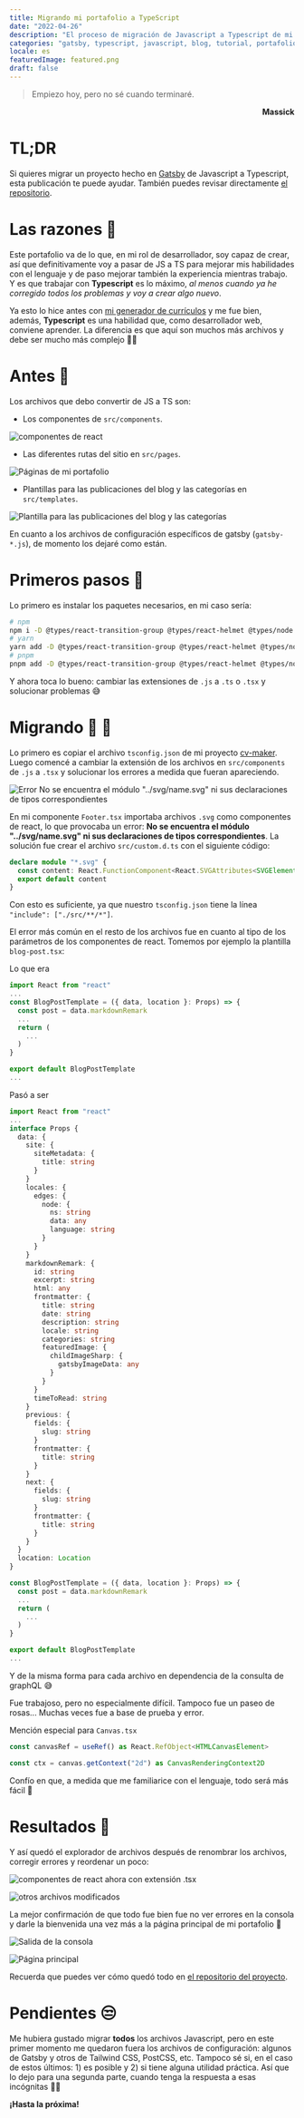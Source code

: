 ```yaml
---
title: Migrando mi portafolio a TypeScript
date: "2022-04-26"
description: "El proceso de migración de Javascript a Typescript de mi portafolio paso a paso"
categories: "gatsby, typescript, javascript, blog, tutorial, portafolio"
locale: es
featuredImage: featured.png
draft: false
---
```


> Empiezo hoy, pero no sé cuando terminaré.

<p align="right"><strong>Massick</strong></p>

# TL;DR

Si quieres migrar un proyecto hecho en [Gatsby](https://www.gatsbyjs.com/) de Javascript a Typescript, esta publicación te puede ayudar. También puedes revisar directamente [el repositorio](https://github.com/M4ss1ck/massick-portfolio).

# Las razones 💭

Este portafolio va de lo que, en mi rol de desarrollador, soy capaz de crear, así que definitivamente voy a pasar de JS a TS para mejorar mis habilidades con el lenguaje y de paso mejorar también la experiencia mientras trabajo. Y es que trabajar con **Typescript** es lo máximo, _al menos cuando ya he corregido todos los problemas y voy a crear algo nuevo_.

Ya esto lo hice antes con [mi generador de currículos](https://github.com/M4ss1ck/gatsby-cv-maker) y me fue bien, además, **Typescript** es una habilidad que, como desarrollador web, conviene aprender. La diferencia es que aquí son muchos más archivos y debe ser mucho más complejo 🚶‍♂️

# Antes 👀

Los archivos que debo convertir de JS a TS son:

- Los componentes de `src/components`.

![componentes de react](components.png)

- Las diferentes rutas del sitio en `src/pages`.

![Páginas de mi portafolio](pages.png)

- Plantillas para las publicaciones del blog y las categorías en `src/templates`.

![Plantilla para las publicaciones del blog y las categorías](templates.png)

En cuanto a los archivos de configuración específicos de gatsby (`gatsby-*.js`), de momento los dejaré como están.

# Primeros pasos 👣

Lo primero es instalar los paquetes necesarios, en mi caso sería:

```bash
# npm
npm i -D @types/react-transition-group @types/react-helmet @types/node @types/react @types/react-dom typescript
# yarn
yarn add -D @types/react-transition-group @types/react-helmet @types/node @types/react @types/react-dom typescript
# pnpm
pnpm add -D @types/react-transition-group @types/react-helmet @types/node @types/react @types/react-dom typescript
```

Y ahora toca lo bueno: cambiar las extensiones de `.js` a `.ts` o `.tsx` y solucionar problemas 😅

# Migrando 🛫 🛬

Lo primero es copiar el archivo `tsconfig.json` de mi proyecto [cv-maker](https://github.com/M4ss1ck/gatsby-cv-maker). Luego comencé a cambiar la extensión de los archivos en `src/components` de `.js` a `.tsx` y solucionar los errores a medida que fueran apareciendo.

![Error No se encuentra el módulo "../svg/name.svg" ni sus declaraciones de tipos correspondientes](svgerror.png)

En mi componente `Footer.tsx` importaba archivos `.svg` como componentes de react, lo que provocaba un error: **No se encuentra el módulo "../svg/name.svg" ni sus declaraciones de tipos correspondientes**. La solución fue crear el archivo `src/custom.d.ts` con el siguiente código:

```ts
declare module "*.svg" {
  const content: React.FunctionComponent<React.SVGAttributes<SVGElement>>
  export default content
}
```

Con esto es suficiente, ya que nuestro `tsconfig.json` tiene la línea `"include": ["./src/**/*"]`.

El error más común en el resto de los archivos fue en cuanto al tipo de los parámetros de los componentes de react. Tomemos por ejemplo la plantilla `blog-post.tsx`:

Lo que era

```js
import React from "react"
...
const BlogPostTemplate = ({ data, location }: Props) => {
  const post = data.markdownRemark
  ...
  return (
    ...
  )
}

export default BlogPostTemplate
...
```

Pasó a ser

```ts
import React from "react"
...
interface Props {
  data: {
    site: {
      siteMetadata: {
        title: string
      }
    }
    locales: {
      edges: {
        node: {
          ns: string
          data: any
          language: string
        }
      }
    }
    markdownRemark: {
      id: string
      excerpt: string
      html: any
      frontmatter: {
        title: string
        date: string
        description: string
        locale: string
        categories: string
        featuredImage: {
          childImageSharp: {
            gatsbyImageData: any
          }
        }
      }
      timeToRead: string
    }
    previous: {
      fields: {
        slug: string
      }
      frontmatter: {
        title: string
      }
    }
    next: {
      fields: {
        slug: string
      }
      frontmatter: {
        title: string
      }
    }
  }
  location: Location
}

const BlogPostTemplate = ({ data, location }: Props) => {
  const post = data.markdownRemark
  ...
  return (
    ...
  )
}

export default BlogPostTemplate
...
```

Y de la misma forma para cada archivo en dependencia de la consulta de graphQL 😅

Fue trabajoso, pero no especialmente difícil. Tampoco fue un paseo de rosas... Muchas veces fue a base de prueba y error.

Mención especial para `Canvas.tsx`

```ts
const canvasRef = useRef() as React.RefObject<HTMLCanvasElement>

const ctx = canvas.getContext("2d") as CanvasRenderingContext2D
```

Confío en que, a medida que me familiarice con el lenguaje, todo será más fácil 🤞

# Resultados 🎉

Y así quedó el explorador de archivos después de renombrar los archivos, corregir errores y reordenar un poco:

![componentes de react ahora con extensión .tsx](componentsTS.png)

![otros archivos modificados](pagesandtemplates.png)

La mejor confirmación de que todo fue bien fue no ver errores en la consola y darle la bienvenida una vez más a la página principal de mi portafolio 🤩

![Salida de la consola](console.png)

![Página principal](todook.png)

Recuerda que puedes ver cómo quedó todo en [el repositorio del proyecto](https://github.com/M4ss1ck/massick-portfolio).

# Pendientes 😒

Me hubiera gustado migrar **todos** los archivos Javascript, pero en este primer momento me quedaron fuera los archivos de configuración: algunos de Gatsby y otros de Tailwind CSS, PostCSS, etc. Tampoco sé si, en el caso de estos últimos: 1) es posible y 2) si tiene alguna utilidad práctica. Así que lo dejo para una segunda parte, cuando tenga la respuesta a esas incógnitas 🚶‍♂️

**¡Hasta la próxima!**
